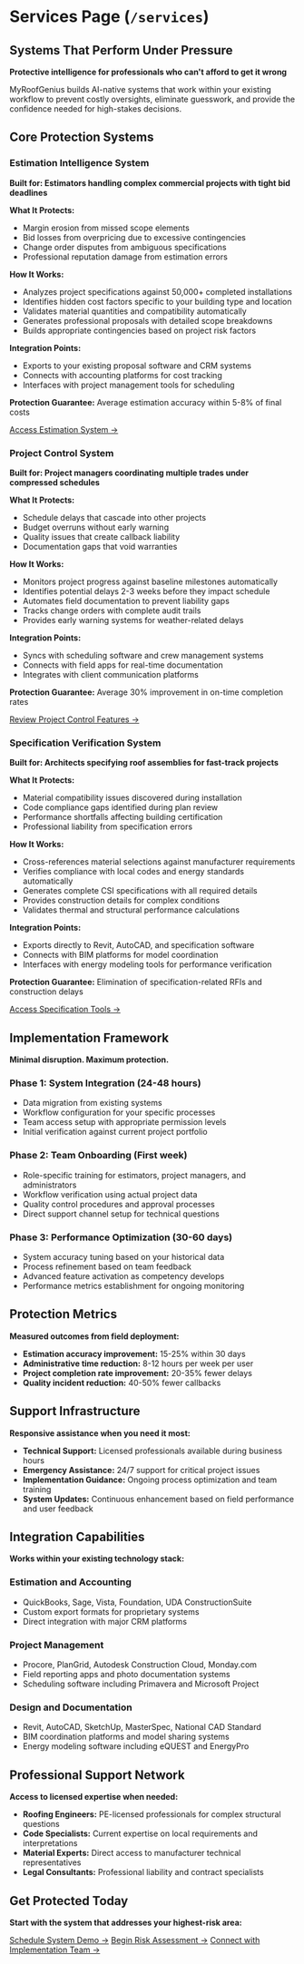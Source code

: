 # Services Page (`/services`)

## Systems That Perform Under Pressure
**Protective intelligence for professionals who can't afford to get it wrong**

MyRoofGenius builds AI-native systems that work within your existing workflow to prevent costly oversights, eliminate guesswork, and provide the confidence needed for high-stakes decisions.

## Core Protection Systems

### Estimation Intelligence System
**Built for: Estimators handling complex commercial projects with tight bid deadlines**

**What It Protects:**
- Margin erosion from missed scope elements
- Bid losses from overpricing due to excessive contingencies
- Change order disputes from ambiguous specifications
- Professional reputation damage from estimation errors

**How It Works:**
- Analyzes project specifications against 50,000+ completed installations
- Identifies hidden cost factors specific to your building type and location
- Validates material quantities and compatibility automatically
- Generates professional proposals with detailed scope breakdowns
- Builds appropriate contingencies based on project risk factors

**Integration Points:**
- Exports to your existing proposal software and CRM systems
- Connects with accounting platforms for cost tracking
- Interfaces with project management tools for scheduling

**Protection Guarantee:** Average estimation accuracy within 5-8% of final costs

[Access Estimation System →](/tools/estimator)

### Project Control System
**Built for: Project managers coordinating multiple trades under compressed schedules**

**What It Protects:**
- Schedule delays that cascade into other projects
- Budget overruns without early warning
- Quality issues that create callback liability
- Documentation gaps that void warranties

**How It Works:**
- Monitors project progress against baseline milestones automatically
- Identifies potential delays 2-3 weeks before they impact schedule
- Automates field documentation to prevent liability gaps
- Tracks change orders with complete audit trails
- Provides early warning systems for weather-related delays

**Integration Points:**
- Syncs with scheduling software and crew management systems
- Connects with field apps for real-time documentation
- Integrates with client communication platforms

**Protection Guarantee:** Average 30% improvement in on-time completion rates

[Review Project Control Features →](/tools/project-manager)

### Specification Verification System
**Built for: Architects specifying roof assemblies for fast-track projects**

**What It Protects:**
- Material compatibility issues discovered during installation
- Code compliance gaps identified during plan review
- Performance shortfalls affecting building certification
- Professional liability from specification errors

**How It Works:**
- Cross-references material selections against manufacturer requirements
- Verifies compliance with local codes and energy standards automatically
- Generates complete CSI specifications with all required details
- Provides construction details for complex conditions
- Validates thermal and structural performance calculations

**Integration Points:**
- Exports directly to Revit, AutoCAD, and specification software
- Connects with BIM platforms for model coordination
- Interfaces with energy modeling tools for performance verification

**Protection Guarantee:** Elimination of specification-related RFIs and construction delays

[Access Specification Tools →](/tools/specifications)

## Implementation Framework
**Minimal disruption. Maximum protection.**

### Phase 1: System Integration (24-48 hours)
- Data migration from existing systems
- Workflow configuration for your specific processes
- Team access setup with appropriate permission levels
- Initial verification against current project portfolio

### Phase 2: Team Onboarding (First week)
- Role-specific training for estimators, project managers, and administrators
- Workflow verification using actual project data
- Quality control procedures and approval processes
- Direct support channel setup for technical questions

### Phase 3: Performance Optimization (30-60 days)
- System accuracy tuning based on your historical data
- Process refinement based on team feedback
- Advanced feature activation as competency develops
- Performance metrics establishment for ongoing monitoring

## Protection Metrics
**Measured outcomes from field deployment:**

- **Estimation accuracy improvement:** 15-25% within 30 days
- **Administrative time reduction:** 8-12 hours per week per user
- **Project completion rate improvement:** 20-35% fewer delays
- **Quality incident reduction:** 40-50% fewer callbacks

## Support Infrastructure
**Responsive assistance when you need it most:**

- **Technical Support:** Licensed professionals available during business hours
- **Emergency Assistance:** 24/7 support for critical project issues
- **Implementation Guidance:** Ongoing process optimization and team training
- **System Updates:** Continuous enhancement based on field performance and user feedback

## Integration Capabilities
**Works within your existing technology stack:**

### Estimation and Accounting
- QuickBooks, Sage, Vista, Foundation, UDA ConstructionSuite
- Custom export formats for proprietary systems
- Direct integration with major CRM platforms

### Project Management
- Procore, PlanGrid, Autodesk Construction Cloud, Monday.com
- Field reporting apps and photo documentation systems
- Scheduling software including Primavera and Microsoft Project

### Design and Documentation
- Revit, AutoCAD, SketchUp, MasterSpec, National CAD Standard
- BIM coordination platforms and model sharing systems
- Energy modeling software including eQUEST and EnergyPro

## Professional Support Network
**Access to licensed expertise when needed:**

- **Roofing Engineers:** PE-licensed professionals for complex structural questions
- **Code Specialists:** Current expertise on local requirements and interpretations
- **Material Experts:** Direct access to manufacturer technical representatives
- **Legal Consultants:** Professional liability and contract specialists

## Get Protected Today
**Start with the system that addresses your highest-risk area:**

[Schedule System Demo →](/demo)
[Begin Risk Assessment →](/assessment)
[Connect with Implementation Team →](/contact)